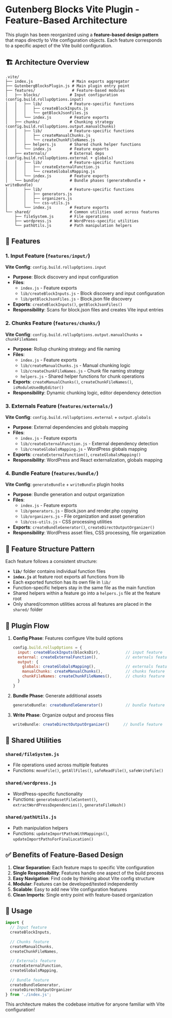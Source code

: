 # Gutenberg Blocks Vite Plugin - Feature-Based Architecture

This plugin has been reorganized using a **feature-based design pattern** that maps directly to Vite configuration objects. Each feature corresponds to a specific aspect of the Vite build configuration.

## 🏗️ Architecture Overview

```
.vite/
├── index.js                 # Main exports aggregator
├── GutenbergBlocksPlugin.js # Main plugin entry point
├── features/                # Feature-based modules
│   ├── blocks/             # Input configuration (config.build.rollupOptions.input)
│   │   ├── lib/            # Feature-specific functions
│   │   │   ├── createBlockInputs.js
│   │   │   └── getBlockJsonFiles.js
│   │   └── index.js        # Feature exports
│   ├── chunks/             # Chunking strategy (config.build.rollupOptions.output.manualChunks)
│   │   ├── lib/            # Feature-specific functions
│   │   │   ├── createManualChunks.js
│   │   │   └── createChunkFileNames.js
│   │   ├── helpers.js      # Shared chunk helper functions
│   │   └── index.js        # Feature exports
│   ├── externals/          # External deps (config.build.rollupOptions.external + globals)
│   │   ├── lib/            # Feature-specific functions
│   │   │   ├── createExternalFunction.js
│   │   │   └── createGlobalsMapping.js
│   │   └── index.js        # Feature exports
│   └── bundle/             # Bundle phases (generateBundle + writeBundle)
│       ├── lib/            # Feature-specific functions
│       │   ├── generators.js
│       │   ├── organizers.js
│       │   └── css-utils.js
│       └── index.js        # Feature exports
└── shared/                 # Common utilities used across features
    ├── fileSystem.js       # File operations
    ├── wordpress.js        # WordPress-specific utilities
    └── pathUtils.js        # Path manipulation helpers
```

## 🎯 Features

### 1. **Input Feature** (`features/input/`)
**Vite Config**: `config.build.rollupOptions.input`

- **Purpose**: Block discovery and input configuration
- **Files**: 
  - `index.js` - Feature exports
  - `lib/createBlockInputs.js` - Block discovery and input configuration
  - `lib/getBlockJsonFiles.js` - Block.json file discovery
- **Exports**: `createBlockInputs()`, `getBlockJsonFiles()`
- **Responsibility**: Scans for block.json files and creates Vite input entries

### 2. **Chunks Feature** (`features/chunks/`)
**Vite Config**: `config.build.rollupOptions.output.manualChunks` + `chunkFileNames`

- **Purpose**: Rollup chunking strategy and file naming
- **Files**: 
  - `index.js` - Feature exports
  - `lib/createManualChunks.js` - Manual chunking logic
  - `lib/createChunkFileNames.js` - Chunk file naming strategy
  - `helpers.js` - Shared helper functions for chunk operations
- **Exports**: `createManualChunks()`, `createChunkFileNames()`, `isModuleUsedByEditor()`
- **Responsibility**: Dynamic chunking logic, editor dependency detection

### 3. **Externals Feature** (`features/externals/`)
**Vite Config**: `config.build.rollupOptions.external` + `output.globals`

- **Purpose**: External dependencies and globals mapping
- **Files**: 
  - `index.js` - Feature exports
  - `lib/createExternalFunction.js` - External dependency detection
  - `lib/createGlobalsMapping.js` - WordPress globals mapping
- **Exports**: `createExternalFunction()`, `createGlobalsMapping()`
- **Responsibility**: WordPress and React externalization, globals mapping

### 4. **Bundle Feature** (`features/bundle/`)
**Vite Config**: `generateBundle` + `writeBundle` plugin hooks

- **Purpose**: Bundle generation and output organization
- **Files**: 
  - `index.js` - Feature exports
  - `lib/generators.js` - Block.json and render.php copying
  - `lib/organizers.js` - File organization and asset generation
  - `lib/css-utils.js` - CSS processing utilities
- **Exports**: `createBundleGenerator()`, `createDirectOutputOrganizer()`
- **Responsibility**: WordPress asset files, CSS processing, file organization

## 📂 Feature Structure Pattern

Each feature follows a consistent structure:
- **`lib/`** folder contains individual function files
- **`index.js`** at feature root exports all functions from lib
- Each exported function has its own file in `lib/`
- Function-specific helpers stay in the same file as the main function
- Shared helpers within a feature go into a `helpers.js` file at the feature root
- Only shared/common utilities across all features are placed in the `shared/` folder

## 🔄 Plugin Flow

1. **Config Phase**: Features configure Vite build options
   ```javascript
   config.build.rollupOptions = {
     input: createBlockInputs(blocksDir),           // input feature
     external: createExternalFunction(),            // externals feature
     output: {
       globals: createGlobalsMapping(),             // externals feature  
       manualChunks: createManualChunks(),          // chunks feature
       chunkFileNames: createChunkFileNames(),      // chunks feature
     }
   }
   ```

2. **Bundle Phase**: Generate additional assets
   ```javascript
   generateBundle: createBundleGenerator()          // bundle feature
   ```

3. **Write Phase**: Organize output and process files
   ```javascript
   writeBundle: createDirectOutputOrganizer()      // bundle feature
   ```

## 🧩 Shared Utilities

### `shared/fileSystem.js`
- File operations used across multiple features
- Functions: `moveFile()`, `getAllFiles()`, `safeReadFile()`, `safeWriteFile()`

### `shared/wordpress.js`
- WordPress-specific functionality
- Functions: `generateAssetFileContent()`, `extractWordPressDependencies()`, `generateFileHash()`

### `shared/pathUtils.js`
- Path manipulation helpers
- Functions: `updateImportPathsWithMappings()`, `updateImportPathsForFinalLocation()`

## ✅ Benefits of Feature-Based Design

1. **Clear Separation**: Each feature maps to specific Vite configuration
2. **Single Responsibility**: Features handle one aspect of the build process
3. **Easy Navigation**: Find code by thinking about Vite config structure
4. **Modular**: Features can be developed/tested independently
5. **Scalable**: Easy to add new Vite configuration features
6. **Clean Imports**: Single entry point with feature-based organization

## 🚀 Usage

```javascript
import {
  // Input feature
  createBlockInputs,
  
  // Chunks feature  
  createManualChunks,
  createChunkFileNames,
  
  // Externals feature
  createExternalFunction,
  createGlobalsMapping,
  
  // Bundle feature
  createBundleGenerator,
  createDirectOutputOrganizer
} from './index.js';
```

This architecture makes the codebase intuitive for anyone familiar with Vite configuration!
